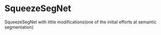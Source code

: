 # SqueezeSegNet
SqueezeSegNet with little modifications(one of the initial efforts at semantic segmentation)
